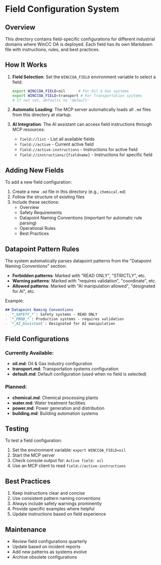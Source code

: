 # Field Configuration System

## Overview
This directory contains field-specific configurations for different industrial domains where WinCC OA is deployed. Each field has its own Markdown file with instructions, rules, and best practices.

## How It Works

1. **Field Selection**: Set the `WINCCOA_FIELD` environment variable to select a field:
   ```bash
   export WINCCOA_FIELD=oil      # For Oil & Gas systems
   export WINCCOA_FIELD=transport # For Transportation systems
   # If not set, defaults to 'default'
   ```

2. **Automatic Loading**: The MCP server automatically loads all `.md` files from this directory at startup.

3. **AI Integration**: The AI assistant can access field instructions through MCP resources:
   - `field://list` - List all available fields
   - `field://active` - Current active field
   - `field://active-instructions` - Instructions for active field
   - `field://instructions/{fieldname}` - Instructions for specific field

## Adding New Fields

To add a new field configuration:

1. Create a new `.md` file in this directory (e.g., `chemical.md`)
2. Follow the structure of existing files
3. Include these sections:
   - Overview
   - Safety Requirements
   - Datapoint Naming Conventions (important for automatic rule parsing)
   - Operational Rules
   - Best Practices

## Datapoint Pattern Rules

The system automatically parses datapoint patterns from the "Datapoint Naming Conventions" section:

- **Forbidden patterns**: Marked with "READ ONLY", "STRICTLY", etc.
- **Warning patterns**: Marked with "requires validation", "coordinate", etc.
- **Allowed patterns**: Marked with "AI manipulation allowed", "designated for AI", etc.

Example:
```markdown
## Datapoint Naming Conventions
- `*_SAFETY_*`: Safety systems - READ ONLY
- `*_PROD_*`: Production systems - requires validation
- `*_AI_Assistant`: Designated for AI manipulation
```

## Field Configurations

### Currently Available:
- **oil.md**: Oil & Gas industry configuration
- **transport.md**: Transportation systems configuration
- **default.md**: Default configuration (used when no field is selected)

### Planned:
- **chemical.md**: Chemical processing plants
- **water.md**: Water treatment facilities
- **power.md**: Power generation and distribution
- **building.md**: Building automation systems

## Testing

To test a field configuration:
1. Set the environment variable: `export WINCCOA_FIELD=oil`
2. Start the MCP server
3. Check console output for: `Active field: oil`
4. Use an MCP client to read `field://active-instructions`

## Best Practices

1. Keep instructions clear and concise
2. Use consistent pattern naming conventions
3. Always include safety warnings prominently
4. Provide specific examples where helpful
5. Update instructions based on field experience

## Maintenance

- Review field configurations quarterly
- Update based on incident reports
- Add new patterns as systems evolve
- Archive obsolete configurations
